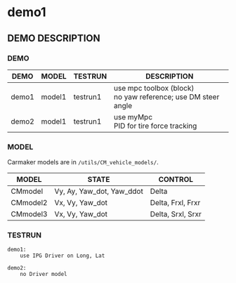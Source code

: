 # demo1

## DEMO DESCRIPTION

### DEMO

| DEMO | MODEL | TESTRUN | DESCRIPTION |
|------|-------|---------|-------------|
| demo1 | model1 | testrun1 |  use mpc toolbox (block)<br>no yaw reference; use DM steer angle |
| demo2 | model1 | testrun1 |  use myMpc<br>PID for tire force tracking |


### MODEL
 
 Carmaker models are in `/utils/CM_vehicle_models/`.

| MODEL | STATE | CONTROL |
|-------|-------|---------|
| CMmodel | Vy, Ay, Yaw_dot, Yaw_ddot | Delta |
| CMmodel2 | Vx, Vy, Yaw_dot | Delta, Frxl, Frxr |
| CMmodel3 | Vx, Vy, Yaw_dot | Delta, Srxl, Srxr |


### TESTRUN
    demo1:
        use IPG Driver on Long, Lat

    demo2:
        no Driver model










        
